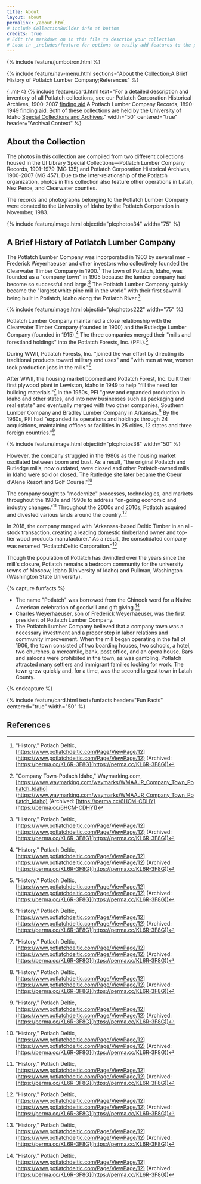 ```yaml
---
title: About
layout: about
permalink: /about.html
# include CollectionBuilder info at bottom
credits: true
# Edit the markdown on in this file to describe your collection
# Look in _includes/feature for options to easily add features to the page
---
```


{% include feature/jumbotron.html %} 

{% include feature/nav-menu.html sections="About the Collection;A Brief History of Potlatch Lumber Company;References" %} 

{:.mt-4}
{% include feature/card.html text="For a detailed description and inventory of all Potlatch collections, see our Potlatch Corporation Historical Archives, 1900-2007 [finding aid](https://archiveswest.orbiscascade.org/ark:80444/xv40829?q=Potlatch%20Corporation%20Historical%20Archives) & Potlach Lumber Company Records, 1890-1949 [finding aid](https://archiveswest.orbiscascade.org/ark:80444/xv33863?q=Potlatch%20Lumber%20CompanyPhysical). Both of these collections are held by the University of Idaho [Special Collections and Archives](https://www.lib.uidaho.edu/special-collections/)." width="50" centered="true" header="Archival Context" %}

## About the Collection

The photos in this collection are compiled from two different collections housed in the UI Library Special Collections—Potlatch Lumber Company Records, 1901-1979 (MG 135) and Potlatch Corporation Historical Archives, 1900-2007 (MG 457). Due to the inter-relationship of the Potlatch organization, photos in this collection also feature other operations in Latah, Nez Perce, and Clearwater counties.

The records and photographs belonging to the Potlatch Lumber Company were donated to the University of Idaho by the Potlatch Corporation in November, 1983.

{% include feature/image.html objectid="plcphotos34" width="75" %}

## A Brief History of Potlatch Lumber Company

The Potlatch Lumber Company was incorporated in 1903 by several men - Frederick Weyerhaeuser and other investors who collectively founded the Clearwater Timber Company in 1900.[^1] The town of Potlatch, Idaho, was founded as a "company town" in 1905 because the lumber company had become so successful and large.[^2] The Potlatch Lumber Company quickly became the "largest white pine mill in the world" with their first sawmill being built in Potlatch, Idaho along the Potlatch River.[^1] 

{% include feature/image.html objectid="plcphotos222" width="75" %}

Potlatch Lumber Company maintained a close relationship with the Clearwater Timber Company (founded in 1900) and the Rutledge Lumber Company (founded in 1915).[^1] The three companies merged their "mills and forestland holdings" into the Potlatch Forests, Inc. (PFI.).[^1]

During WWII, Potlatch Forests, Inc. "joined the war effort by directing its traditional products toward military end uses" and "with men at war, women took production jobs in the mills."[^1]

After WWII, the housing market boomed and Potlatch Forest, Inc. built their first plywood plant in Lewiston, Idaho in 1949 to help "fill the need for building materials."[^1] In the 1950s, PFI "grew and expanded production in Idaho and other states, and into new businesses such as packaging and real estate" and eventually merged with two other companies, Southern Lumber Company and Bradley Lumber Company in Arkansas.[^1] By the 1960s, PFI had "expanded its operations and holdings through 24 acquisitions, maintaining offices or facilities in 25 cities, 12 states and three foreign countries."[^1]

{% include feature/image.html objectid="plcphotos38" width="50" %}

However, the company struggled in the 1980s as the housing market oscillated between boom and bust. As a result, "the original Potlatch and Rutledge mills, now outdated, were closed and other Potlatch-owned mills in Idaho were sold or closed. The Rutledge site later became the Coeur d'Alene Resort and Golf Course."[^1] 

The company sought to "modernize" processes, technologies, and markets throughout the 1980s and 1990s to address "on-going economic and industry changes."[^1] Throughout the 2000s and 2010s, Potlatch acquired and divested various lands around the country.[^1]

In 2018, the company merged with "Arkansas-based Deltic Timber in an all-stock transaction, creating a leading domestic timberland owner and top-tier wood products manufacturer." As a result, the consolidated company was renamed "PotlatchDeltic Corporation."[^1]

Though the population of Potlatch has dwindled over the years since the mill's closure, Potlatch remains a bedroom community for the university towns of Moscow, Idaho (University of Idaho) and Pullman, Washington (Washington State University).

{% capture funfacts %}

- The name "Potlatch" was borrowed from the Chinook word for a Native American celebration of goodwill and gift giving.[^1]
- Charles Weyerhaeuser, son of Frederick Weyerhaeuser, was the first president of Potlatch Lumber Company.
- The Potlatch Lumber Company believed that a company town was a necessary investment and a proper step in labor relations and community improvement. When the mill began operating in the fall of 1906, the town consisted of two boarding houses, two schools, a hotel, two churches, a mercantile, bank, post office, and an opera house. Bars and saloons were prohibited in the town, as was gambling. Potlatch attracted many settlers and immigrant families looking for work. The town grew quickly and, for a time, was the second largest town in Latah County.

{% endcapture %}

{% include feature/card.html text=funfacts header="Fun Facts" centered="true" width="50" %}

## References

[^1]: "History," Potlach Deltic, [https://www.potlatchdeltic.com/Page/ViewPage/12](https://www.potlatchdeltic.com/Page/ViewPage/12) (Archived: [https://perma.cc/KL6R-3F8G](https://perma.cc/KL6R-3F8G))
[^2]: "Company Town-Potlach Idaho," Waymarking.com, [https://www.waymarking.com/waymarks/WMAAJR_Company_Town_Potlatch_Idaho](https://www.waymarking.com/waymarks/WMAAJR_Company_Town_Potlatch_Idaho) (Archived: [https://perma.cc/6HCM-CDHY](https://perma.cc/6HCM-CDHY))

